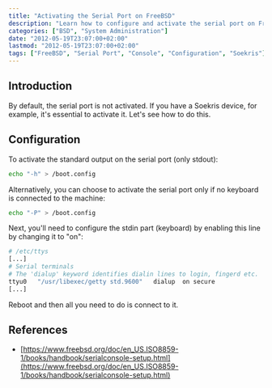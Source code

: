 ```yaml
---
title: "Activating the Serial Port on FreeBSD"
description: "Learn how to configure and activate the serial port on FreeBSD systems for remote access and console management."
categories: ["BSD", "System Administration"]
date: "2012-05-19T23:07:00+02:00"
lastmod: "2012-05-19T23:07:00+02:00"
tags: ["FreeBSD", "Serial Port", "Console", "Configuration", "Soekris"]
---
```


## Introduction

By default, the serial port is not activated. If you have a Soekris device, for example, it's essential to activate it. Let's see how to do this.

## Configuration

To activate the standard output on the serial port (only stdout):

```bash
echo "-h" > /boot.config
```

Alternatively, you can choose to activate the serial port only if no keyboard is connected to the machine:

```bash
echo "-P" > /boot.config
```

Next, you'll need to configure the stdin part (keyboard) by enabling this line by changing it to "on":

``` bash hl_lines="5"
# /etc/ttys
[...]
# Serial terminals
# The 'dialup' keyword identifies dialin lines to login, fingerd etc.
ttyu0   "/usr/libexec/getty std.9600"   dialup  on secure
[...]
```

Reboot and then all you need to do is connect to it.

## References

- [https://www.freebsd.org/doc/en_US.ISO8859-1/books/handbook/serialconsole-setup.html](https://www.freebsd.org/doc/en_US.ISO8859-1/books/handbook/serialconsole-setup.html)
